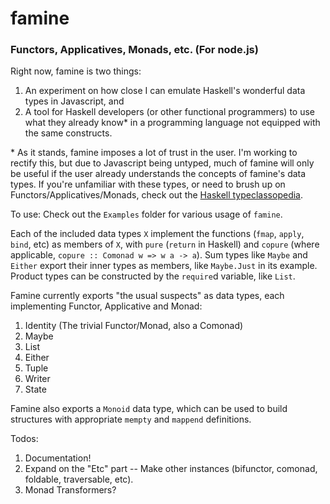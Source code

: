 famine
=== 

### Functors, Applicatives, Monads, etc. (For node.js)

Right now, famine is two things:

1. An experiment on how close I can emulate Haskell's wonderful data types in Javascript, and
2. A tool for Haskell developers (or other functional programmers) to use what they already know\* in a programming language not equipped with the same constructs.

\* As it stands, famine imposes a lot of trust in the user. I'm working to rectify this, but due to Javascript being untyped, much of famine will only be useful if the user already understands the concepts of famine's data types. If you're unfamiliar with these types, or need to brush up on Functors/Applicatives/Monads, check out the [Haskell typeclassopedia](http://www.haskell.org/haskellwiki/Typeclassopedia).

To use: Check out the `Examples` folder for various usage of `famine`.

Each of the included data types `X` implement the functions (`fmap`, `apply`, `bind`, etc) as members of `X`, with `pure` (`return` in Haskell) and `copure` (where applicable, `copure :: Comonad w => w a -> a`). Sum types like `Maybe` and `Either` export their inner types as members, like `Maybe.Just` in its example. Product types can be constructed by the `require`d variable, like `List`.

Famine currently exports "the usual suspects" as data types, each implementing Functor, Applicative and Monad:

1. Identity (The trivial Functor/Monad, also a Comonad)
2. Maybe
3. List
4. Either
5. Tuple
6. Writer
7. State

Famine also exports a `Monoid` data type, which can be used to build structures with appropriate `mempty` and `mappend` definitions.

Todos:

1. Documentation!
2. Expand on the "Etc" part -- Make other instances (bifunctor, comonad, foldable, traversable, etc).
3. Monad Transformers?
